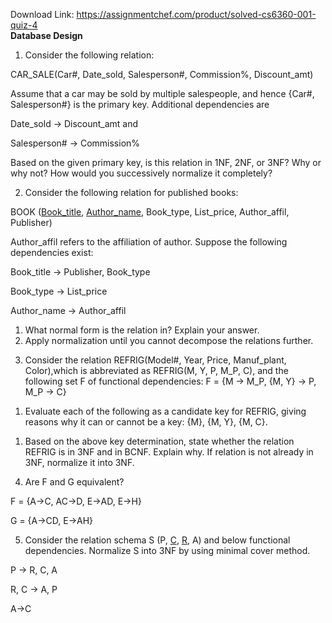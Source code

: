 Download Link: https://assignmentchef.com/product/solved-cs6360-001-quiz-4
<br>
<strong>Database Design </strong>

<strong> </strong>

<strong> </strong>

<ol>

 <li>Consider the following relation:</li>

</ol>

CAR_SALE(Car#, Date_sold, Salesperson#, Commission%, Discount_amt)




Assume that a car may be sold by multiple salespeople, and hence {Car#, Salesperson#} is the primary key. Additional dependencies are




Date_sold → Discount_amt and

Salesperson# → Commission%

Based on the given primary key, is this relation in 1NF, 2NF, or 3NF? Why or why not? How would you successively normalize it completely?




<ol start="2">

 <li>Consider the following relation for published books:</li>

</ol>

BOOK (<u>Book_title</u>, <u>Author_name</u>, Book_type, List_price, Author_affil, Publisher)




Author_affil refers to the affiliation of author. Suppose the following dependencies exist:

Book_title → Publisher, Book_type

Book_type → List_price

Author_name → Author_affil




<ol>

 <li>What normal form is the relation in? Explain your answer.</li>

 <li>Apply normalization until you cannot decompose the relations further.</li>

</ol>

<strong> </strong>




<ol start="3">

 <li>Consider the relation REFRIG(Model#, Year, Price, Manuf_plant, Color),which is abbreviated as REFRIG(M, Y, P, M_P, C), and the following set F of functional dependencies: F = {M → M_P, {M, Y} → P, M_P → C}</li>

</ol>




<ol>

 <li>Evaluate each of the following as a candidate key for REFRIG, giving reasons why it can or cannot be a key: {M}, {M, Y}, {M, C}.</li>

</ol>




<ol>

 <li>Based on the above key determination, state whether the relation REFRIG is in 3NF and in BCNF. Explain why. If relation is not already in 3NF, normalize it into 3NF.</li>

</ol>

<strong> </strong>

<ol start="4">

 <li>Are F and G equivalent?</li>

</ol>

F = {A-&gt;C, AC-&gt;D, E-&gt;AD, E-&gt;H}

G = {A-&gt;CD, E-&gt;AH}







<ol start="5">

 <li>Consider the relation schema S (P, <u>C</u>, <u>R</u>, A) and below functional dependencies. Normalize S into 3NF by using minimal cover method.</li>

</ol>

P -&gt; R, C, A

R, C -&gt; A, P

A-&gt;C